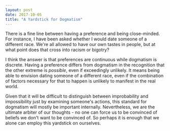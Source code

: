 ```yaml
---
layout: post
date: 2017-10-05
title: "A Yardstick for Dogmatism"
---
```


There is a fine line between having a preference and being close-minded. For instance, I have been asked whether I would date someone of a different race. We're all allowed to have our own tastes in people, but at what point does that cross into racism or bigotry?

I think the answer is that preferences are continuous while dogmatism is discrete. Having a preference differs from dogmatism in the recognition that the other extreme is *possible*, even if exceedingly unlikely. It means being able to envision dating someone of a different race, even if the combination of factors necessary for that to happen is unlikely to manifest in the real world.

Given that it will be difficult to distinguish between improbability and impossibility just by examining someone's actions, this standard for dogmatism will mostly be important internally. Nevertheless, we are the ultimate arbiter of our thoughts - no one can force us to be convinced of beliefs we don't want to be convinced of. So perhaps it is enough that we alone can employ this yardstick on ourselves.
